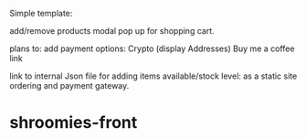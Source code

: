 Simple template:

add/remove products
modal pop up for shopping cart.

plans to:
add payment options:
Crypto (display Addresses)
Buy me a coffee link

link to internal Json file for adding items available/stock level: as a static site ordering and payment gateway.
# shroomies-front
